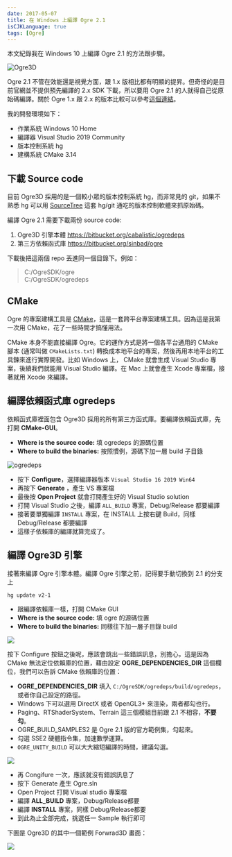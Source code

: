 ```yaml
---
date: 2017-05-07
title: 在 Windows 上編譯 Ogre 2.1
isCJKLanguage: true
tags: [Ogre]
---
```

本文紀錄我在 Windows 10 上編譯 Ogre 2.1 的方法跟步驟。

![Ogre3D](/img/ogre3d-logo.svg)

Ogre 2.1 不管在效能還是視覺方面，跟 1.x 版相比都有明顯的提昇。但奇怪的是目前官網並不提供預先編譯的 2.x SDK 下載，所以要用 Ogre 2.1 的人就得自己從原始碼編譯。關於 Ogre 1.x 跟 2.x 的版本比較可以參考[這個連結](https://www.ogre3d.org/about/what-version-to-choose)。

我的開發環境如下：

- 作業系統 Windows 10 Home
- 編譯器 Visual Studio 2019 Community
- 版本控制系統 hg 
- 建構系統 CMake 3.14

## 下載 Source code

目前 Ogre3D 採用的是一個較小眾的版本控制系統 hg，而非常見的 git，如果不熟悉 hg 可以用 [SourceTree][sourcetree] 這套 hg/git 通吃的版本控制軟體來抓原始碼。

編譯 Ogre 2.1 需要下載兩份 source code:

1. Ogre3D 引擎本體 <https://bitbucket.org/cabalistic/ogredeps>
2. 第三方依賴函式庫 <https://bitbucket.org/sinbad/ogre>

下載後把這兩個 repo 丟進同一個目錄下。例如：

> C:/OgreSDK/ogre <br/>
> C:/OgreSDK/ogredeps

[sourcetree]: https://www.sourcetreeapp.com/

## CMake

Ogre 的專案建構工具是 [CMake][cmake]，這是一套跨平台專案建構工具。因為這是我第一次用 CMake，花了一些時間才搞懂用法。

CMake 本身不能直接編譯 Ogre。它的運作方式是將一個各平台通用的 CMake 腳本 (通常叫做 `CMakeLists.txt`) 轉換成本地平台的專案，然後再用本地平台的工具鍊來進行實際開發。比如 Windows 上， CMake 就會生成 Visual Studio 專案，後續我們就能用 Visual Studio 編譯。在 Mac 上就會產生 Xcode 專案檔，接著就用 Xcode 來編譯。

[cmake]: https://cmake.org/  "CMake official site"

## 編譯依賴函式庫  ogredeps

依賴函式庫裡面包含 Ogre3D 採用的所有第三方函式庫。要編譯依賴函式庫，先打開 **CMake-GUI**。

- **Where is the source code:** 填 ogredeps 的源碼位置
- **Where to build the binaries:** 按照慣例，源碼下加一層 build 子目錄 

![ogredeps](/img/cmake-ogredeps.png)

- 按下 **Configure**，選擇編譯器版本 `Visual Studio 16 2019 Win64`
- 再按下 **Generate** ，產生 VS 專案檔
- 最後按 **Open Project** 就會打開產生好的 Visual Studio solution
- 打開 Visual Studio 之後，編譯 `ALL_BUILD` 專案，Debug/Release 都要編譯
- 接著要單獨編譯 `INSTALL` 專案，在 INSTALL 上按右鍵 Build，同樣 Debug/Release 都要編譯
- 這樣子依賴庫的編譯就算完成了。

## 編譯 Ogre3D 引擎

接著來編譯 Ogre 引擎本體。編譯 Ogre 引擎之前，記得要手動切換到 2.1 的分支上

    hg update v2-1

- 跟編譯依賴庫一樣，打開 CMake GUI
- **Where is the source code:** 填 ogre 的源碼位置
- **Where to build the binaries:** 同樣往下加一層子目錄 build 

![](/img/cmake-ogre3d.png)

按下 Configure 按鈕之後呢，應該會跳出一些錯誤訊息，別擔心，這是因為 CMake 無法定位依賴庫的位置，藉由設定 **OGRE_DEPENDENCIES_DIR**  這個欄位，我們可以告訴 CMake 依賴庫的位置：

- **OGRE_DEPENDENCIES_DIR** 填入 `C:/OgreSDK/ogredeps/build/ogredeps`，或者你自己設定的路徑。
- Windows 下可以選用 DirectX 或者 OpenGL3+ 來渲染，兩者都勾也行。
- Paging、RTShaderSystem、Terrain 這三個模組目前跟 2.1 不相容，**不要勾**。
- OGRE_BUILD_SAMPLES2 是 Ogre 2.1 版的官方範例集，勾起來。
- 勾選 SSE2 硬體指令集，加速數學運算。
- `OGRE_UNITY_BUILD` 可以大大縮短編譯的時間，建議勾選。

![](/img/cmake-ogre3d-config.png)

- 再 Congifure 一次，應該就沒有錯誤訊息了
- 按下 Generate 產生 Ogre.sln
- Open Project 打開 Visual studio 專案檔
- 編譯 **ALL_BUILD** 專案，Debug/Release都要 
- 編譯 **INSTALL** 專案，同樣 Debug/Release都要
- 到此為止全部完成，挑選任一 Sample 執行即可

下圖是 Ogre3D 的其中一個範例 Forwrad3D 畫面：

![](/img/ogre3d-forward.jpg)


